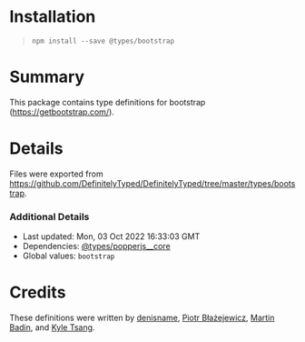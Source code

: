 # Installation
> `npm install --save @types/bootstrap`

# Summary
This package contains type definitions for bootstrap (https://getbootstrap.com/).

# Details
Files were exported from https://github.com/DefinitelyTyped/DefinitelyTyped/tree/master/types/bootstrap.

### Additional Details
 * Last updated: Mon, 03 Oct 2022 16:33:03 GMT
 * Dependencies: [@types/popperjs__core](https://npmjs.com/package/@types/popperjs__core)
 * Global values: `bootstrap`

# Credits
These definitions were written by [denisname](https://github.com/denisname), [Piotr Błażejewicz](https://github.com/peterblazejewicz), [Martin Badin](https://github.com/martin-badin), and [Kyle Tsang](https://github.com/kyletsang).
